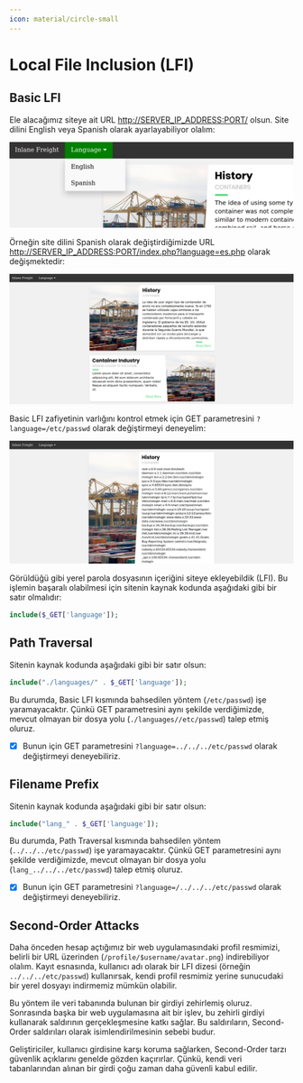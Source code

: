 ```yaml
---
icon: material/circle-small
---
```


# Local File Inclusion (LFI)

## Basic LFI

Ele alacağımız siteye ait URL [http://SERVER_IP_ADDRESS:PORT/](http://SERVER_IP_ADDRESS:PORT/) olsun. Site dilini English veya Spanish olarak ayarlayabiliyor olalım:

![](../assets/images/basic-lfi-lang.png)

Örneğin site dilini Spanish olarak değiştirdiğimizde URL [http://SERVER_IP_ADDRESS:PORT/index.php?language=es.php](http://SERVER_IP_ADDRESS:PORT/index.php?language=es.php) olarak değişmektedir:

![](../assets/images/basic-lfi-es.png)

Basic LFI zafiyetinin varlığını kontrol etmek için GET parametresini `?language=/etc/passwd` olarak değiştirmeyi deneyelim:

![](../assets/images/basic-lfi-lang-passwd.webp)

Görüldüğü gibi yerel parola dosyasının içeriğini siteye ekleyebildik (LFI). Bu işlemin başaralı olabilmesi için sitenin kaynak kodunda aşağıdaki gibi bir satır olmalıdır:

```php
include($_GET['language']);
```

## Path Traversal

Sitenin kaynak kodunda aşağıdaki gibi bir satır olsun:

```php
include("./languages/" . $_GET['language']);
```

Bu durumda, Basic LFI kısmında bahsedilen yöntem (`/etc/passwd`) işe yaramayacaktır. Çünkü GET parametresini aynı şekilde verdiğimizde, mevcut olmayan bir dosya yolu (`./languages//etc/passwd`) talep etmiş oluruz.

* [x] Bunun için GET parametresini `?language=../../../etc/passwd` olarak değiştirmeyi deneyebiliriz.

## Filename Prefix

Sitenin kaynak kodunda aşağıdaki gibi bir satır olsun:

```php
include("lang_" . $_GET['language']);
```

Bu durumda, Path Traversal kısmında bahsedilen yöntem (`../../../etc/passwd`) işe yaramayacaktır. Çünkü GET parametresini aynı şekilde verdiğimizde, mevcut olmayan bir dosya yolu (`lang_../../../etc/passwd`) talep etmiş oluruz.

* [x] Bunun için GET parametresini `?language=/../../../etc/passwd` olarak değiştirmeyi deneyebiliriz.

## Second-Order Attacks

Daha önceden hesap açtığımız bir web uygulamasındaki profil resmimizi, belirli bir URL üzerinden (`/profile/$username/avatar.png`) indirebiliyor olalım. Kayıt esnasında, kullanıcı adı olarak bir LFI dizesi (örneğin `../../../etc/passwd`) kullanırsak, kendi profil resmimiz yerine sunucudaki bir yerel dosyayı indirmemiz mümkün olabilir.

Bu yöntem ile veri tabanında bulunan bir girdiyi zehirlemiş oluruz. Sonrasında başka bir web uygulamasına ait bir işlev, bu zehirli girdiyi kullanarak saldırının gerçekleşmesine katkı sağlar. Bu saldırıların, Second-Order saldırıları olarak isimlendirilmesinin sebebi budur.

Geliştiriciler, kullanıcı girdisine karşı koruma sağlarken, Second-Order tarzı güvenlik açıklarını genelde gözden kaçırırlar. Çünkü, kendi veri tabanlarından alınan bir girdi çoğu zaman daha güvenli kabul edilir.

